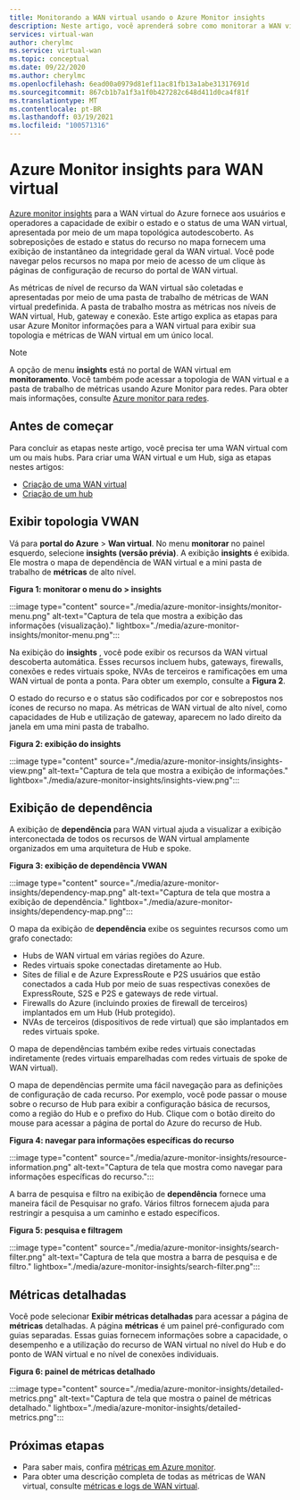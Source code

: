 ```yaml
---
title: Monitorando a WAN virtual usando o Azure Monitor insights
description: Neste artigo, você aprenderá sobre como monitorar a WAN virtual do Azure usando o Azure Monitor insights.
services: virtual-wan
author: cherylmc
ms.service: virtual-wan
ms.topic: conceptual
ms.date: 09/22/2020
ms.author: cherylmc
ms.openlocfilehash: 6ead00a0979d81ef11ac81fb13a1abe31317691d
ms.sourcegitcommit: 867cb1b7a1f3a1f0b427282c648d411d0ca4f81f
ms.translationtype: MT
ms.contentlocale: pt-BR
ms.lasthandoff: 03/19/2021
ms.locfileid: "100571316"
---
```

# <a name="azure-monitor-insights-for-virtual-wan"></a>Azure Monitor insights para WAN virtual

[Azure monitor insights](../azure-monitor/insights/network-insights-overview.md) para a WAN virtual do Azure fornece aos usuários e operadores a capacidade de exibir o estado e o status de uma WAN virtual, apresentada por meio de um mapa topológica autodescoberto. As sobreposições de estado e status do recurso no mapa fornecem uma exibição de instantâneo da integridade geral da WAN virtual. Você pode navegar pelos recursos no mapa por meio de acesso de um clique às páginas de configuração de recurso do portal de WAN virtual.

As métricas de nível de recurso da WAN virtual são coletadas e apresentadas por meio de uma pasta de trabalho de métricas de WAN virtual predefinida. A pasta de trabalho mostra as métricas nos níveis de WAN virtual, Hub, gateway e conexão. Este artigo explica as etapas para usar Azure Monitor informações para a WAN virtual para exibir sua topologia e métricas de WAN virtual em um único local.

> [!NOTE]
> A opção de menu **insights** está no portal de WAN virtual em **monitoramento**. Você também pode acessar a topologia de WAN virtual e a pasta de trabalho de métricas usando Azure Monitor para redes. Para obter mais informações, consulte [Azure monitor para redes](../azure-monitor/insights/network-insights-overview.md). 
>

## <a name="before-you-begin"></a>Antes de começar

Para concluir as etapas neste artigo, você precisa ter uma WAN virtual com um ou mais hubs. Para criar uma WAN virtual e um Hub, siga as etapas nestes artigos:

* [Criação de uma WAN virtual](virtual-wan-site-to-site-portal.md#openvwan)
* [Criação de um hub](virtual-wan-site-to-site-portal.md#hub)

## <a name="view-vwan-topology"></a><a name="topology"></a>Exibir topologia VWAN

Vá para **portal do Azure**  >  **Wan virtual**. No menu **monitorar** no painel esquerdo, selecione **insights (versão prévia)**. A exibição **insights** é exibida. Ele mostra o mapa de dependência de WAN virtual e a mini pasta de trabalho de **métricas** de alto nível.

**Figura 1: monitorar o menu do > insights**

:::image type="content" source="./media/azure-monitor-insights/monitor-menu.png" alt-text="Captura de tela que mostra a exibição das informações (visualização)." lightbox="./media/azure-monitor-insights/monitor-menu.png":::

Na exibição do **insights** , você pode exibir os recursos da WAN virtual descoberta automática. Esses recursos incluem hubs, gateways, firewalls, conexões e redes virtuais spoke, NVAs de terceiros e ramificações em uma WAN virtual de ponta a ponta. Para obter um exemplo, consulte a **Figura 2**.

O estado do recurso e o status são codificados por cor e sobrepostos nos ícones de recurso no mapa. As métricas de WAN virtual de alto nível, como capacidades de Hub e utilização de gateway, aparecem no lado direito da janela em uma mini pasta de trabalho.

**Figura 2: exibição do insights**

:::image type="content" source="./media/azure-monitor-insights/insights-view.png" alt-text="Captura de tela que mostra a exibição de informações." lightbox="./media/azure-monitor-insights/insights-view.png":::

## <a name="dependency-view"></a><a name="dependency"></a>Exibição de dependência

A exibição de **dependência** para WAN virtual ajuda a visualizar a exibição interconectada de todos os recursos de WAN virtual amplamente organizados em uma arquitetura de Hub e spoke.

**Figura 3: exibição de dependência VWAN**

:::image type="content" source="./media/azure-monitor-insights/dependency-map.png" alt-text="Captura de tela que mostra a exibição de dependência." lightbox="./media/azure-monitor-insights/dependency-map.png":::

O mapa da exibição de **dependência** exibe os seguintes recursos como um grafo conectado:

* Hubs de WAN virtual em várias regiões do Azure.
* Redes virtuais spoke conectadas diretamente ao Hub.
* Sites de filial e de Azure ExpressRoute e P2S usuários que estão conectados a cada Hub por meio de suas respectivas conexões de ExpressRoute, S2S e P2S e gateways de rede virtual.
* Firewalls do Azure (incluindo proxies de firewall de terceiros) implantados em um Hub (Hub protegido).
* NVAs de terceiros (dispositivos de rede virtual) que são implantados em redes virtuais spoke.

O mapa de dependências também exibe redes virtuais conectadas indiretamente (redes virtuais emparelhadas com redes virtuais de spoke de WAN virtual).

O mapa de dependências permite uma fácil navegação para as definições de configuração de cada recurso. Por exemplo, você pode passar o mouse sobre o recurso de Hub para exibir a configuração básica de recursos, como a região do Hub e o prefixo do Hub. Clique com o botão direito do mouse para acessar a página de portal do Azure do recurso de Hub.

**Figura 4: navegar para informações específicas do recurso**

:::image type="content" source="./media/azure-monitor-insights/resource-information.png" alt-text="Captura de tela que mostra como navegar para informações específicas do recurso.":::

A barra de pesquisa e filtro na exibição de **dependência** fornece uma maneira fácil de Pesquisar no grafo. Vários filtros fornecem ajuda para restringir a pesquisa a um caminho e estado específicos.

**Figura 5: pesquisa e filtragem**

:::image type="content" source="./media/azure-monitor-insights/search-filter.png" alt-text="Captura de tela que mostra a barra de pesquisa e de filtro." lightbox="./media/azure-monitor-insights/search-filter.png":::

## <a name="detailed-metrics"></a><a name="detailed"></a>Métricas detalhadas

Você pode selecionar **Exibir métricas detalhadas** para acessar a página de **métricas** detalhadas. A página **métricas** é um painel pré-configurado com guias separadas. Essas guias fornecem informações sobre a capacidade, o desempenho e a utilização do recurso de WAN virtual no nível do Hub e do ponto de WAN virtual e no nível de conexões individuais.

**Figura 6: painel de métricas detalhado**

:::image type="content" source="./media/azure-monitor-insights/detailed-metrics.png" alt-text="Captura de tela que mostra o painel de métricas detalhado." lightbox="./media/azure-monitor-insights/detailed-metrics.png":::

## <a name="next-steps"></a>Próximas etapas

* Para saber mais, confira [métricas em Azure monitor](../azure-monitor/essentials/data-platform-metrics.md).
* Para obter uma descrição completa de todas as métricas de WAN virtual, consulte [métricas e logs de WAN virtual](logs-metrics.md).
